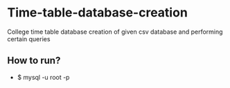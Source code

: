 # Time-table-database-creation
College time table database creation of given csv database and performing certain queries

## How to run?
* $ mysql -u root -p
